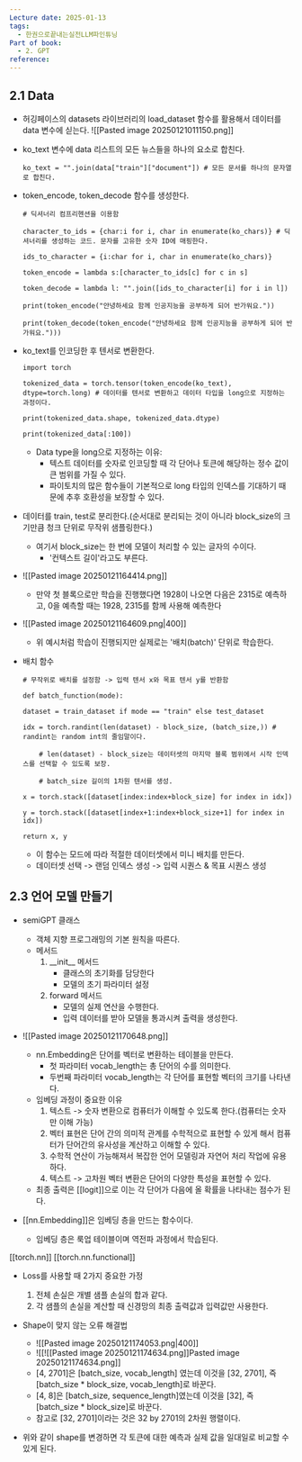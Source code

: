 ```yaml
---
Lecture date: 2025-01-13
tags:
  - 한권으로끝내는실전LLM파인튜닝
Part of book:
  - 2. GPT
reference:
---
```

## 2.1 Data

- 허깅페이스의 datasets 라이브러리의 load_dataset 함수를 활용해서 데이터를 data 변수에 싣는다.
	 ![[Pasted image 20250121011150.png]]

- ko_text 변수에 data 리스트의 모든 뉴스들을 하나의 요소로 합친다.
	```
	ko_text = "".join(data["train"]["document"]) # 모든 문서를 하나의 문자열로 합친다.
	```

- token_encode, token_decode 함수를 생성한다.
	```
	# 딕셔너리 컴프리헨션을 이용함

	character_to_ids = {char:i for i, char in enumerate(ko_chars)} # 딕셔너리를 생성하는 코드. 문자를 고유한 숫자 ID에 매핑한다.

	ids_to_character = {i:char for i, char in enumerate(ko_chars)}

	token_encode = lambda s:[character_to_ids[c] for c in s]
	
	token_decode = lambda l: "".join([ids_to_character[i] for i in l])
	
	print(token_encode("안녕하세요 함께 인공지능을 공부하게 되어 반가워요."))
	
	print(token_decode(token_encode("안녕하세요 함께 인공지능을 공부하게 되어 반가워요.")))
	```

- ko_text를 인코딩한 후 텐서로 변환한다.
	```
	import torch

	tokenized_data = torch.tensor(token_encode(ko_text), dtype=torch.long) # 데이터를 텐서로 변환하고 데이터 타입을 long으로 지정하는 과정이다.	  
	
	print(tokenized_data.shape, tokenized_data.dtype)
		
	print(tokenized_data[:100])
	```
	- Data type을 long으로 지정하는 이유:
		- 텍스트 데이터를 숫자로 인코딩할 때 각 단어나 토큰에 해당하는 정수 값이 큰 범위를 가질 수 있다.
		- 파이토치의 많은 함수들이 기본적으로 long 타입의 인덱스를 기대하기 때문에 추후 호환성을 보장할 수 있다.

- 데이터를 train, test로 분리한다.(순서대로 분리되는 것이 아니라 block_size의 크기만큼 청크 단위로 무작위 샘플링한다.)
	- 여기서 block_size는 한 번에 모델이 처리할 수 있는 글자의 수이다.
		- '컨텍스트 길이'라고도 부른다.

- ![[Pasted image 20250121164414.png]]
	- 만약 첫 블록으로만 학습을 진행했다면 1928이 나오면 다음은 2315로 예측하고, 0을 예측할 때는 1928, 2315를 함께 사용해 예측한다

- ![[Pasted image 20250121164609.png|400]]
	- 위 예시처럼 학습이 진행되지만 실제로는 '배치(batch)' 단위로 학습한다.


- 배치 함수
	```
	# 무작위로 배치를 설정함 -> 입력 텐서 x와 목표 텐서 y를 반환함

	def batch_function(mode):
	
	dataset = train_dataset if mode == "train" else test_dataset
	
	idx = torch.randint(len(dataset) - block_size, (batch_size,)) # randint는 random int의 줄임말이다.
	
		# len(dataset) - block_size는 데이터셋의 마지막 블록 범위에서 시작 인덱스를 선택할 수 있도록 보장.
		
		# batch_size 길이의 1차원 텐서를 생성.
	
	x = torch.stack([dataset[index:index+block_size] for index in idx])
	
	y = torch.stack([dataset[index+1:index+block_size+1] for index in idx])
	
	return x, y
	```
	- 이 함수는 모드에 따라 적절한 데이터셋에서 미니 배치를 만든다.
	- 데이터셋 선택 -> 랜덤 인덱스 생성 -> 입력 시퀀스 & 목표 시퀀스 생성


## 2.3 언어 모델 만들기
- semiGPT 클래스
	- 객체 지향 프로그래밍의 기본 원칙을 따른다.
	- 메서드
		1. \_\_init\_\_ 메서드
			- 클래스의 초기화를 담당한다
			- 모델의 초기 파라미터 설정
		2. forward 메서드
			- 모델의 실제 연산을 수행한다.
			- 입력 데이터를 받아 모델을 통과시켜 출력을 생성한다.

- ![[Pasted image 20250121170648.png]]
	- nn.Embedding은 단어를 벡터로 변환하는 테이블을 만든다.
		- 첫 파라미터 vocab_length는 총 단어의 수를 의미한다.
		- 두번째 파라미터 vocab_length는 각 단어를 표현할 벡터의 크기를 나타낸다.
	- 임베딩 과정이 중요한 이유
		1. 텍스트 -> 숫자 변환으로 컴퓨터가 이해할 수 있도록 한다.(컴퓨터는 숫자만 이해 가능)
		2. 벡터 표현은 단어 간의 의미적 관계를 수학적으로 표현할 수 있게 해서 컴퓨터가 단어간의 유사성을 계산하고 이해할 수 있다.
		3. 수학적 연산이 가능해져서 복잡한 언어 모델링과 자연어 처리 작업에 유용하다.
		4. 텍스트 -> 고차원 벡터 변환은 단어의 다양한 특성을 표현할 수 있다.
	- 최종 출력은 [[logit]]으로 이는 각 단어가 다음에 올 확률을 나타내는 점수가 된다.


- [[nn.Embedding]]은 임베딩 층을 만드는 함수이다.
	- 임베딩 층은 룩업 테이블이며 역전파 과정에서 학습된다.


[[torch.nn]]
[[torch.nn.functional]]

- Loss를 사용할 때 2가지 중요한 가정
	1. 전체 손실은 개별 샘플 손실의 합과 같다.
	2. 각 샘플의 손실을 계산할 때 신경망의 최종 출력값과 입력값만 사용한다.

- Shape이 맞지 않는 오류 해결법
	- ![[Pasted image 20250121174053.png|400]]
	- ![[![[Pasted image 20250121174634.png]]Pasted image 20250121174634.png]]
	- \[4, 2701]은 \[batch_size, vocab_length] 였는데 이것을 \[32, 2701], 즉 \[batch_size * block_size, vocab_length]로 바꾼다.
	- \[4, 8]은 \[batch_size, sequence_length]였는데 이것을 \[32], 즉 \[batch_size * block_size]로 바꾼다.
	- 참고로 \[32, 2701]이라는 것은 32 by 2701의 2차원 행렬이다.

- 위와 같이 shape를 변경하면 각 토큰에 대한 예측과 실제 값을 일대일로 비교할 수 있게 된다.

